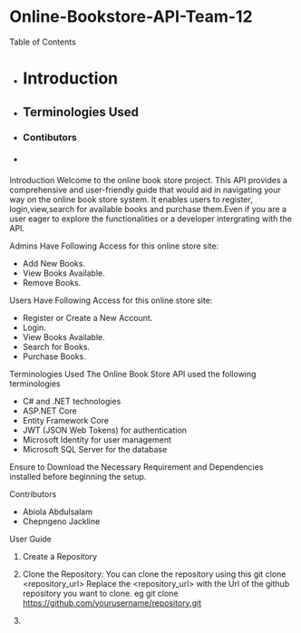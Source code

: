 # Online-Bookstore-API-Team-12
Table of Contents
* # Introduction
* ## Terminologies Used
* ### Contibutors
* #### 


Introduction
Welcome to the online book store project. This API provides a comprehensive and user-friendly guide that would aid in navigating your way on the online book store system. It enables users to register, login,view,search for available books and purchase them.Even if you are a user eager to explore the functionalities or a developer intergrating with the API.

Admins Have Following Access for this online store site:
* Add New Books.
* View Books Available.
* Remove Books.

Users Have Following Access for this online store site:
* Register or Create a New Account.
* Login.
* View Books Available.
* Search for Books.
* Purchase Books.

Terminologies Used
The Online Book Store API used the following terminologies 

* C# and .NET technologies
* ASP.NET Core
* Entity Framework Core
* JWT (JSON Web Tokens) for authentication
* Microsoft Identity for user management
* Microsoft SQL Server for the database

Ensure to Download the Necessary Requirement and Dependencies installed before beginning the setup.
 
Contributors
* Abiola Abdulsalam		
* Chepngeno Jackline

User Guide
1. Create a Repository 

2. Clone the Repository:
You can clone the repository using this 
git clone <repository_url> 
Replace the <repository_url> with the Url of the github repository you want to clone.
eg 
git clone https://github.com/yourusername/repository.git


3. 